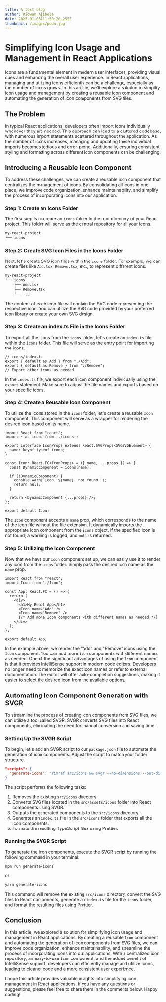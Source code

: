 ```yaml
---
title: A test blog
author: Ridwan Ajibola
date: 2023-01-03T11:50:20.255Z
thumbnail: /images/pudn.jpg
---
```


# Simplifying Icon Usage and Management in React Applications

Icons are a fundamental element in modern user interfaces, providing visual cues and enhancing the overall user experience. In React applications, managing and utilizing icons efficiently can be a challenge, especially as the number of icons grows. In this article, we'll explore a solution to simplify icon usage and management by creating a reusable icon component and automating the generation of icon components from SVG files.

## The Problem

In typical React applications, developers often import icons individually whenever they are needed. This approach can lead to a cluttered codebase, with numerous import statements scattered throughout the application. As the number of icons increases, managing and updating these individual imports becomes tedious and error-prone. Additionally, ensuring consistent styling and formatting across different icon components can be challenging.

## Introducing a Reusable Icon Component

To address these challenges, we can create a reusable icon component that centralizes the management of icons. By consolidating all icons in one place, we improve code organization, enhance maintainability, and simplify the process of incorporating icons into our application.

### Step 1: Create an Icons Folder

The first step is to create an `icons` folder in the root directory of your React project. This folder will serve as the central repository for all your icons.

```bash
my-react-project
└── icons
```

### Step 2: Create SVG Icon Files in the Icons Folder

Next, let's create SVG icon files within the `icons` folder. For example, we can create files like `Add.tsx`, `Remove.tsx`, etc., to represent different icons.

```bash
my-react-project
└── icons
    ├── Add.tsx
    ├── Remove.tsx
    └── ...
```

The content of each icon file will contain the SVG code representing the respective icon. You can utilize the SVG code provided by your preferred icon library or create your own SVG design.

### Step 3: Create an index.ts File in the Icons Folder

To export all the icons from the `icons` folder, let's create an `index.ts` file within the `icons` folder. This file will serve as the entry point for importing the icons.

```tsx
// icons/index.ts
export { default as Add } from "./Add";
export { default as Remove } from "./Remove";
// Export other icons as needed
```

In the `index.ts` file, we export each icon component individually using the `export` statement. Make sure to adjust the file names and exports based on your specific icons.

### Step 4: Create a Reusable Icon Component

To utilize the icons stored in the `icons` folder, let's create a reusable `Icon` component. This component will serve as a wrapper for rendering the desired icon based on its name.

```tsx
import React from "react";
import * as icons from "./icons";

export interface IconProps extends React.SVGProps<SVGSVGElement> {
  name: keyof typeof icons;
}

const Icon: React.FC<IconProps> = ({ name, ...props }) => {
  const DynamicComponent = icons[name];

  if (!DynamicComponent) {
    console.warn(`Icon '${name}' not found.`);
    return null;
  }

  return <DynamicComponent {...props} />;
};

export default Icon;
```

The `Icon` component accepts a `name` prop, which corresponds to the name of the icon file without the file extension. It dynamically imports the appropriate icon component from the `icons` object. If the specified icon is not found, a warning is logged, and `null` is returned.

### Step 5: Utilizing the Icon Component

Now that we have our `Icon` component set up, we can easily use it to render any icon from the `icons` folder. Simply pass the desired icon name as the `name` prop.

```tsx
import React from "react";
import Icon from "./Icon";

const App: React.FC = () => {
  return (
    <div>
      <h1>My React App</h1>
      <Icon name="Add" />
      <Icon name="Remove" />
      {/* Add more Icon components with different names as needed */}
    </div>
  );
};

export default App;
```

In the example above, we render the "Add" and "Remove" icons using the `Icon` component. You can add more `Icon` components with different names as needed. One of the significant advantages of using the `Icon` component is that it provides IntelliSense support in modern code editors. Developers no longer need to memorize the exact icon names or refer to external documentation. The editor will offer auto-completion suggestions, making it easier to select the desired icon from the available options.

## Automating Icon Component Generation with SVGR

To streamline the process of creating icon components from SVG files, we can utilize a tool called SVGR. SVGR converts SVG files into React components, eliminating the need for manual conversion and saving time.

### Setting Up the SVGR Script

To begin, let's add an SVGR script to our `package.json` file to automate the generation of icon components. Adjust the script to match your folder structure.

```json
"scripts": {
  "generate-icons": "rimraf src/icons && svgr --no-dimensions --out-dir src/icons --src-dir src/assets/icons --ext tsx --index-template src/icons/index.ts && prettier --write 'src/icons/**/*.tsx'"
}
```

The script performs the following tasks:

1. Removes the existing `src/icons` directory.
2. Converts SVG files located in the `src/assets/icons` folder into React components using SVGR.
3. Outputs the generated components to the `src/icons` directory.
4. Generates an `index.ts` file in the `src/icons` folder that exports all the icon components.
5. Formats the resulting TypeScript files using Prettier.

### Running the SVGR Script

To generate the icon components, execute the SVGR script by running the following command in your terminal:

```bash
npm run generate-icons
```

or

```bash
yarn generate-icons
```

This command will remove the existing `src/icons` directory, convert the SVG files to React components, generate an `index.ts` file for the `icons` folder, and format the resulting files using Prettier.

## Conclusion

In this article, we explored a solution for simplifying icon usage and management in React applications. By creating a reusable `Icon` component and automating the generation of icon components from SVG files, we can improve code organization, enhance maintainability, and streamline the process of incorporating icons into our applications. With a centralized icon repository, an easy-to-use `Icon` component, and the added benefit of IntelliSense support, developers can efficiently manage and utilize icons, leading to cleaner code and a more consistent user experience.

I hope this article provides valuable insights into simplifying icon management in React applications. If you have any questions or suggestions, please feel free to share them in the comments below. Happy coding!
